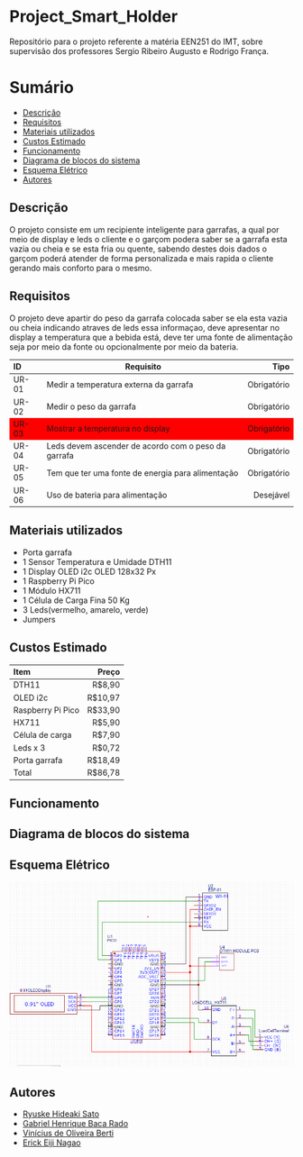 # Project_Smart_Holder
Repositório para o projeto referente a matéria EEN251 do IMT, sobre supervisão dos professores Sergio Ribeiro Augusto e Rodrigo França.

# Sumário

- [Descrição](#Descrição)
- [Requisitos](#Requisitos)
- [Materiais utilizados](#Materiais-utilizados)
- [Custos Estimado](#Custos-Estimado)
- [Funcionamento](#Funcionamento)
- [Diagrama de blocos do sistema](#Diagrama-de-blocos-do-sistema)
- [Esquema Elétrico](#Esquema-Elétrico)
- [Autores](#Autores)
## Descrição 

O projeto consiste em um recipiente inteligente para garrafas, a qual por meio de display e leds o cliente e o garçom podera saber se a garrafa esta vazia ou cheia e se esta fria ou quente, sabendo destes dois dados o garçom poderá atender de forma personalizada e mais rapida o cliente gerando mais conforto para o mesmo.

## Requisitos 

O projeto deve apartir do peso da garrafa colocada saber se ela esta vazia ou cheia indicando atraves de leds essa informaçao, deve apresentar no display a temperatura que a bebida está, deve ter uma fonte de alimentação seja por meio da fonte ou opcionalmente por meio da bateria. 

<style>
.tabela tr:nth-child(3){background:red;}
 </style>  

<div class = "tabela">

| ID    |             Requisito          | Tipo |
| :-----|-------------------------------|------:|
| UR-01 | Medir a temperatura externa da garrafa              |Obrigatório|
| UR-02 | Medir o peso da garrafa                             |Obrigatório|
| UR-03 | Mostrar a temperatura no display                    |Obrigatório|
| UR-04 | Leds devem ascender de acordo com o peso da garrafa |Obrigatório|
| UR-05 | Tem que ter uma fonte de energia para alimentação   |Obrigatório|
| UR-06 | Uso de bateria para alimentação                     | Desejável |

</div class = "tabela">

## Materiais utilizados

- Porta garrafa
- 1 Sensor Temperatura e Umidade DTH11 
- 1 Display OLED i2c OLED 128x32 Px 
- 1 Raspberry Pi Pico
- 1 Módulo HX711
- 1 Célula de Carga Fina 50 Kg
- 3 Leds(vermelho, amarelo, verde)
- Jumpers

## Custos Estimado 

| Item              |  Preço | 
| :-----------------|-------:|
| DTH11             | R$8,90 |
| OLED i2c          | R$10,97|
| Raspberry Pi Pico | R$33,90|
| HX711             | R$5,90 |
| Célula de carga   | R$7,90 |
| Leds x 3          | R$0,72 |
| Porta garrafa     | R$18,49|
| Total             | R$86,78|

## Funcionamento

## Diagrama de blocos do sistema

## Esquema Elétrico

![screenshot](imagens/imagem.png)

## Autores
- [Ryuske Hideaki Sato](https://github.com/Dragonrhs)
- [Gabriel Henrique Baca Rado](https://github.com/Gabriel-HBR)
- [Vinícius de Oliveira Berti](https://github.com/ViniciusBerti)
- [Erick Eiji Nagao](https://github.com/ErickNagao)
